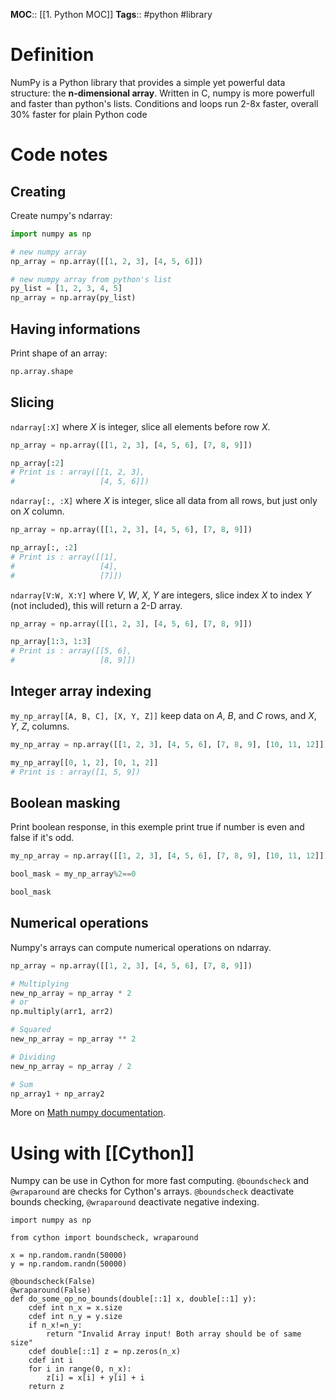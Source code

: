 **MOC**:: [[1. Python MOC]]
**Tags**:: #python #library

# Definition
NumPy is a Python library that provides a simple yet powerful data structure: the **n-dimensional array**. Written in C, numpy is more powerfull and faster than python's lists. Conditions and loops run 2-8x faster, overall 30% faster for plain Python code

# Code notes
## Creating
Create numpy's ndarray:
```python
import numpy as np

# new numpy array
np_array = np.array([[1, 2, 3], [4, 5, 6]])

# new numpy array from python's list
py_list = [1, 2, 3, 4, 5]
np_array = np.array(py_list)
```

## Having informations
Print shape of an array:
```python
np.array.shape
```

## Slicing
`ndarray[:X]` where $X$ is integer, slice all elements before row $X$.
```python
np_array = np.array([[1, 2, 3], [4, 5, 6], [7, 8, 9]])

np_array[:2]
# Print is : array([[1, 2, 3],
#					[4, 5, 6]])
```
`ndarray[:, :X]` where $X$ is integer, slice all data from all rows, but just only on $X$ column.
```python
np_array = np.array([[1, 2, 3], [4, 5, 6], [7, 8, 9]])

np_array[:, :2]
# Print is : array([[1],
#					[4],
#					[7]])
```
`ndarray[V:W, X:Y]` where $V$, $W$, $X$, $Y$ are integers, slice index $X$ to index $Y$ (not included), this will return a 2-D array.
```python
np_array = np.array([[1, 2, 3], [4, 5, 6], [7, 8, 9]])

np_array[1:3, 1:3]
# Print is : array([[5, 6],
#					[8, 9]])
```

## Integer array indexing
`my_np_array[[A, B, C], [X, Y, Z]]` keep data on $A$, $B$, and $C$ rows, and $X$, $Y$, $Z$, columns.
```python
my_np_array = np.array([[1, 2, 3], [4, 5, 6], [7, 8, 9], [10, 11, 12]])

my_np_array[[0, 1, 2], [0, 1, 2]]
# Print is : array([1, 5, 9])
```

## Boolean masking
Print boolean response, in this exemple print true if number is even and false if it's odd.
```python
my_np_array = np.array([[1, 2, 3], [4, 5, 6], [7, 8, 9], [10, 11, 12]])

bool_mask = my_np_array%2==0

bool_mask
```

## Numerical operations
Numpy's arrays can compute numerical operations on ndarray.
```python
np_array = np.array([[1, 2, 3], [4, 5, 6], [7, 8, 9]])

# Multiplying
new_np_array = np_array * 2
# or
np.multiply(arr1, arr2)

# Squared
new_np_array = np_array ** 2

# Dividing
new_np_array = np_array / 2

# Sum
np_array1 + np_array2
```
More on [Math numpy documentation](https://numpy.org/doc/stable/reference/routines.math.html).

# Using with [[Cython]]
Numpy can be use in Cython for more fast computing. `@boundscheck` and `@wraparound` are checks for Cython's arrays. `@boundscheck` deactivate bounds checking, `@wraparound` deactivate negative indexing.
```cython
import numpy as np

from cython import boundscheck, wraparound

x = np.random.randn(50000)
y = np.random.randn(50000)

@boundscheck(False)
@wraparound(False)
def do_some_op_no_bounds(double[::1] x, double[::1] y):
	cdef int n_x = x.size
	cdef int n_y = y.size
	if n_x!=n_y:
		return "Invalid Array input! Both array should be of same size"
	cdef double[::1] z = np.zeros(n_x)
	cdef int i
	for i in range(0, n_x):
		z[i] = x[i] + y[i] + i
	return z
```
